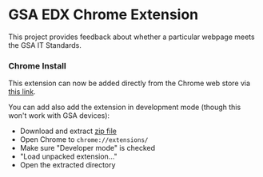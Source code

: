 # GSA EDX Chrome Extension

This project provides feedback about whether a particular webpage meets the GSA IT Standards.

### Chrome Install

This extension can now be added directly from the Chrome web store via [this link](https://chromewebstore.google.com/detail/gsa-edx/inphcfjkfegopafbnfkclnkikkdehjfa).

You can add also add the extension in development mode (though this won't work with GSA devices):

- Download and extract [zip file](https://github.com/GSA/EDX-chrome-extension/archive/refs/heads/main.zip)
- Open Chrome to `chrome://extensions/`
- Make sure "Developer mode" is checked
- "Load unpacked extension..."
- Open the extracted directory
